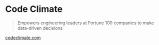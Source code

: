 # Code Climate

> Empowers engineering leaders at Fortune 100 companies to make data-driven decisions

[codeclimate.com](https://codeclimate.com/)
